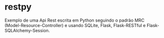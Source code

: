 # restpy
Exemplo de uma Api Rest escrita em Python seguindo o padrão MRC (Model-Resource-Controller) e usando SQLite, Flask, Flask-RESTful e Flask-SQLAlchemy-Session.
